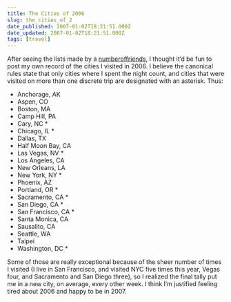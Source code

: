 ```yaml
---
title: The Cities of 2006
slug: the_cities_of_2
date_published: 2007-01-02T18:21:51.000Z
date_updated: 2007-01-02T18:21:51.000Z
tags: [travel]
---
```


After seeing the lists made by a [number](http://www.onfocus.com/2006/12/3896)[of](http://a.wholelottanothing.org/2006/12/24/my-year-in-cities-2006/)[friends](http://www.kottke.org/06/12/my-year-in-cities-2006), I thought it’d be fun to post my own record of the cities I visited in 2006. I believe the canonical rules state that only cities where I spent the night count, and cities that were visited on more than one discrete trip are designated with an asterisk. Thus:

- Anchorage, AK
- Aspen, CO
- Boston, MA
- Camp Hill, PA
- Cary, NC *
- Chicago, IL *
- Dallas, TX
- Half Moon Bay, CA
- Las Vegas, NV *
- Los Angeles, CA
- New Orleans, LA
- New York, NY *
- Phoenix, AZ
- Portland, OR *
- Sacramento, CA *
- San Diego, CA *
- San Francisco, CA *
- Santa Monica, CA
- Sausalito, CA
- Seattle, WA
- Taipei
- Washington, DC *

Some of those are really exceptional because of the sheer number of times I visited (I live in San Francisco, and visited NYC five times this year, Vegas four, and Sacramento and San Diego three), so I realized the final tally put me in a new city, on average, every other week. I think I’m justified feeling tired about 2006 and happy to be in 2007.
